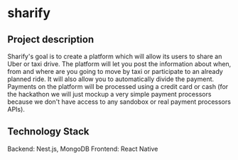 # sharify
## Project description
Sharify's goal is to create a platform which will allow its users to share an Uber or taxi drive.
The platform will let you post the information about when, from and where are you going to move by taxi or participate to an already planned ride.
It will also allow you to automatically divide the payment. Payments on the platform will be processed using a credit card or cash (for the hackathon we will just mockup a very simple payment processors because we don't have access to any sandobox or real payment processors APIs).

## Technology Stack

Backend: Nest.js, MongoDB
Frontend: React Native
